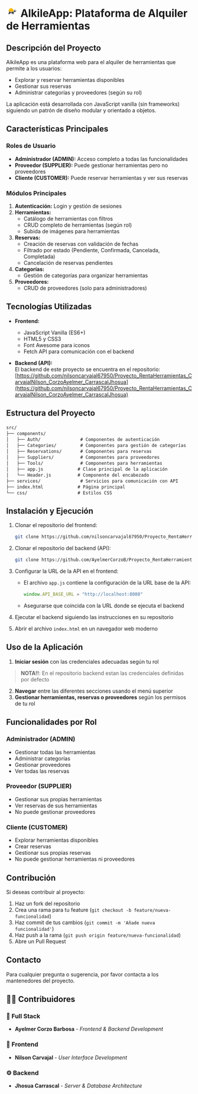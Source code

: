 

# <img src="./assets/icono.jpg" alt="Logo" width="32" height="32"> AlkileApp: Plataforma de Alquiler de Herramientas

## Descripción del Proyecto

AlkileApp es una plataforma web para el alquiler de herramientas que permite a los usuarios:
- Explorar y reservar herramientas disponibles
- Gestionar sus reservas
- Administrar categorías y proveedores (según su rol)

La aplicación está desarrollada con JavaScript vanilla (sin frameworks) siguiendo un patrón de diseño modular y orientado a objetos.

## Características Principales

### Roles de Usuario
- **Administrador (ADMIN):** Acceso completo a todas las funcionalidades
- **Proveedor (SUPPLIER):** Puede gestionar herramientas pero no proveedores
- **Cliente (CUSTOMER):** Puede reservar herramientas y ver sus reservas

### Módulos Principales
1. **Autenticación:** Login y gestión de sesiones
2. **Herramientas:** 
   - Catálogo de herramientas con filtros
   - CRUD completo de herramientas (según rol)
   - Subida de imágenes para herramientas
3. **Reservas:**
   - Creación de reservas con validación de fechas
   - Filtrado por estado (Pendiente, Confirmada, Cancelada, Completada)
   - Cancelación de reservas pendientes
4. **Categorías:** 
   - Gestión de categorías para organizar herramientas
5. **Proveedores:**
   - CRUD de proveedores (solo para administradores)

## Tecnologías Utilizadas

- **Frontend:**
  - JavaScript Vanilla (ES6+)
  - HTML5 y CSS3
  - Font Awesome para iconos
  - Fetch API para comunicación con el backend

- **Backend (API):**  
  El backend de este proyecto se encuentra en el repositorio:  
  [https://github.com/nilsoncarvajal67950/Proyecto_RentaHerramientas_CarvajalNilson_CorzoAyelmer_CarrascalJhosua](https://github.com/nilsoncarvajal67950/Proyecto_RentaHerramientas_CarvajalNilson_CorzoAyelmer_CarrascalJhosua)

## Estructura del Proyecto

```
src/
├── components/
│   ├── Auth/               # Componentes de autenticación
│   ├── Categories/         # Componentes para gestión de categorías
│   ├── Reservations/       # Componentes para reservas
│   ├── Suppliers/          # Componentes para proveedores
│   ├── Tools/              # Componentes para herramientas
│   ├── app.js             # Clase principal de la aplicación
│   └── Header.js          # Componente del encabezado
├── services/               # Servicios para comunicación con API
├── index.html             # Página principal
└── css/                   # Estilos CSS
```

## Instalación y Ejecución

1. Clonar el repositorio del frontend:
   ```bash
   git clone https://github.com/nilsoncarvajal67950/Proyecto_RentaHerramientas_CarvajalNilson_CorzoAyelmer_CarrascalJhosua.git
   ```

2. Clonar el repositorio del backend (API):
   ```bash
   git clone https://github.com/AyelmerCorzoB/Proyecto_RentaHerramientas_CorzoAyelmer_CarvajalNilson_CarrascalJoshua.git
   ```

3. Configurar la URL de la API en el frontend:
   - El archivo `app.js` contiene la configuración de la URL base de la API:
     ```javascript
     window.API_BASE_URL = "http://localhost:8080"
     ```
   - Asegurarse que coincida con la URL donde se ejecuta el backend

4. Ejecutar el backend siguiendo las instrucciones en su repositorio

5. Abrir el archivo `index.html` en un navegador web moderno

## Uso de la Aplicación

1. **Iniciar sesión** con las credenciales adecuadas según tu rol
> **NOTA!!**: En el repositorio backend estan las credenciales definidas por defecto 
2. **Navegar** entre las diferentes secciones usando el menú superior
3. **Gestionar herramientas, reservas o proveedores** según los permisos de tu rol

## Funcionalidades por Rol

### Administrador (ADMIN)
- Gestionar todas las herramientas
- Administrar categorías
- Gestionar proveedores
- Ver todas las reservas

### Proveedor (SUPPLIER)
- Gestionar sus propias herramientas
- Ver reservas de sus herramientas
- No puede gestionar proveedores

### Cliente (CUSTOMER)
- Explorar herramientas disponibles
- Crear reservas
- Gestionar sus propias reservas
- No puede gestionar herramientas ni proveedores

## Contribución

Si deseas contribuir al proyecto:

1. Haz un fork del repositorio
2. Crea una rama para tu feature (`git checkout -b feature/nueva-funcionalidad`)
3. Haz commit de tus cambios (`git commit -m 'Añade nueva funcionalidad'`)
4. Haz push a la rama (`git push origin feature/nueva-funcionalidad`)
5. Abre un Pull Request

## Contacto

Para cualquier pregunta o sugerencia, por favor contacta a los mantenedores del proyecto.

## 👨‍💻 Contribuidores

### 🔧 Full Stack
- **Ayelmer Corzo Barbosa** - *Frontend & Backend Development*

### 🎨 Frontend  
- **Nilson Carvajal** - *User Interface Development*

### ⚙️ Backend
- **Jhosua Carrascal** - *Server & Database Architecture*